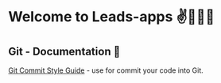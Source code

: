 # Welcome to Leads-apps ✌️🧑🏻‍💻

## Git - Documentation 📝

[Git Commit Style Guide](https://docs.google.com/document/d/1Y6x1oZ9FDDk4DXYsJtljzxodnh8hj2lg2O78SN003lU/edit?usp=sharing) - use for commit your code into Git.
